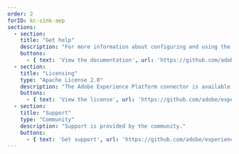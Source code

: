 ```yaml
---
order: 2
forID: kc-sink-aep
sections:
  - section:
    title: "Get help"
    description: "For more information about configuring and using the connector, see the documentation."
    buttons:
      - { text: 'View the documentation', url: 'https://github.com/adobe/experience-platform-streaming-connect' }
  - section:
    title: "Licensing"
    type: "Apache License 2.0"
    description: "The Adobe Experience Platform connector is available under the Apache License 2.0 license."
    buttons:
      - { text: 'View the license', url: 'https://github.com/adobe/experience-platform-streaming-connect/blob/master/LICENSE' }
  - section:
    title: "Support"
    type: "Community"
    description: "Support is provided by the community."
    buttons:
      - { text: 'Get support', url: 'https://github.com/adobe/experience-platform-streaming-connect/issues' }
---
```

